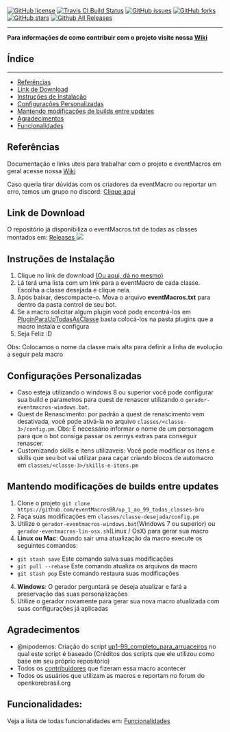 [![GitHub license](https://img.shields.io/github/license/eventMacrosBR/up_1_ao_99_todas_classes-bro.svg)](https://github.com/eventMacrosBR/up_1_ao_99_todas_classes-bro/blob/master/LICENSE)
[![Travis CI Build Status](https://travis-ci.org/eventMacrosBR/up_1_ao_99_todas_classes-bro.svg?branch=master)](https://travis-ci.org/eventMacrosBR/up_1_ao_99_todas_classes-bro)
[![GitHub issues](https://img.shields.io/github/issues/eventMacrosBR/up_1_ao_99_todas_classes-bro.svg)](https://github.com/eventMacrosBR/up_1_ao_99_todas_classes-bro/issues)
[![GitHub forks](https://img.shields.io/github/forks/eventMacrosBR/up_1_ao_99_todas_classes-bro.svg)](https://github.com/eventMacrosBR/up_1_ao_99_todas_classes-bro/network)
[![GitHub stars](https://img.shields.io/github/stars/eventMacrosBR/up_1_ao_99_todas_classes-bro.svg)](https://github.com/eventMacrosBR/up_1_ao_99_todas_classes-bro/stargazers)
[![Github All Releases](https://img.shields.io/github/downloads/eventMacrosBR/up_1_ao_99_todas_classes-bro/total.svg)](https://github.com/eventMacrosBR/up_1_ao_99_todas_classes-bro/releases)

---

**Para informações de como contribuir com o projeto visite nossa [Wiki](https://github.com/eventMacrosBR/up_1_ao_99_todas_classes-bro/wiki)**

## Índice
-----------------
- [Referências](#referências)
- [Link de Download](#link-de-download)
- [Instruções de Instalação](#instruções-de-instalação)
- [Configurações Personalizadas](#configurações-personalizadas)
- [Mantendo modificações de builds entre updates](#mantendo-modificações-de-builds-entre-updates)
- [Agradecimentos](#agradecimentos)
- [Funcionalidades](#funcionalidades)


## Referências
Documentação e links uteis para trabalhar com o projeto e eventMacros em geral acesse nossa [Wiki](https://github.com/eventMacrosBR/up_1_ao_99_todas_classes-bro/wiki)

Caso queria tirar dúvidas com os criadores da eventMacro ou reportar um erro, temos um grupo no discord: [Clique aqui](https://discord.gg/3pSBdBN)

## Link de Download
O repositório já disponibiliza o eventMacros.txt de todas as classes montados em: 
[Releases ![](https://png.icons8.com/metro/16/000000/download.png)](https://github.com/eventMacrosBR/up_1_ao_99_todas_classes-bro/releases)

## Instruções de Instalação
1. Clique no link de download [(Ou aqui, dá no mesmo)](https://github.com/eventMacrosBR/up_1_ao_99_todas_classes-bro/releases)
2. Lá terá uma lista com um link para a eventMacro de cada classe. Escolha a classe desejada e clique nela.
3. Após baixar, descompacte-o. Mova o arquivo **eventMacros.txt** para dentro da pasta control de seu bot.
4. Se a macro solicitar algum plugin você pode encontrá-los em [PluginParaUpTodasAsClasse](https://github.com/eventMacrosBR/PluginsParaUpTodasAsClasses/releases) basta colocá-los na pasta plugins que a macro instala e configura
5. Seja Feliz :D

Obs: Colocamos o nome da classe mais alta para definir a linha de evolução a seguir pela macro

## Configurações Personalizadas

- Caso esteja utilizando o windows 8 ou superior você pode configurar sua build e parametros para quest de renascer utilizando o `gerador-eventmacros-windows.bat`.
- Quest de Renascimento: por padrão a quest de renascimento vem desativada, você pode ativá-la no arquivo `classes/<classe-3>/config.pm`. Obs: É necessário informar o nome de um personagem para que o bot consiga passar os zennys extras para conseguir renascer.
- Customizando skills e itens utilizaveis: Você pode modificar os itens e skills que seu bot vai utilizar para caçar criando blocos de automacro em `classes/<classe-3>/skills-e-itens.pm`

## Mantendo modificações de builds entre updates

1. Clone o projeto `git clone https://github.com/eventMacrosBR/up_1_ao_99_todas_classes-bro`
2. Faça suas modificações em `classes/classe-desejada/config.pm`
3. Utilize o `gerador-eventmacros-windows.bat`(Windows 7 ou superior) ou `gerador-eventmacros-lin-osx.sh`(Linux / OsX) para gerar sua macro
4. **Linux ou Mac**: Quando sair uma atualização da macro execute os seguintes comandos:
  - `git stash save` Este comando salva suas modificações
  - `git pull --rebase` Este comando atualiza os arquivos da macro
  - `git stash pop` Este comando restaura suas modificações
4. **Windows**: O gerador perguntará se deseja atualizar e fará a preservação das suas personalizações
5. Utilize o gerador novamente para gerar sua nova macro atualizada com suas configurações já aplicadas

## Agradecimentos
- @nipodemos: Criação do script [up1-99_completo_para_arruaceiros](https://github.com/Nipodemos/up1-99_completo_para_arrauceiros) no qual este script é baseado (Créditos dos scripts que ele utilizou como base em seu próprio repositório)
- Todos os [contribuidores](https://github.com/eventMacrosBR/up_1_ao_99_todas_classes-bro/graphs/contributors) que fizeram essa macro acontecer
- Todos os usuários que utilizam as macros e reportam no forum do openkorebrasil.org

## Funcionalidades:
Veja a lista de todas funcionalidades em: [Funcionalidades](https://github.com/eventMacrosBR/up_1_ao_99_todas_classes-bro/wiki/Funcionalidades)
